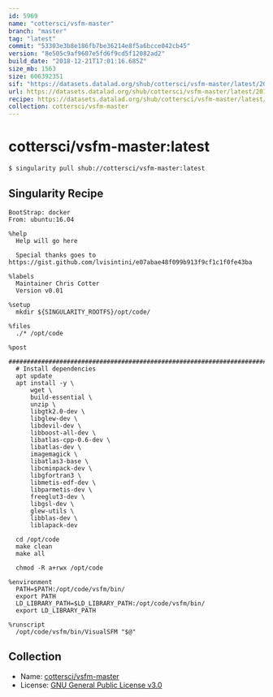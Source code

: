 ```yaml
---
id: 5969
name: "cottersci/vsfm-master"
branch: "master"
tag: "latest"
commit: "53303e3b8e186fb7be36214e8f5a6bcce042cb45"
version: "8e505c9af9607e5fd6f9cd5f12082ad2"
build_date: "2018-12-21T17:01:16.685Z"
size_mb: 1563
size: 606392351
sif: "https://datasets.datalad.org/shub/cottersci/vsfm-master/latest/2018-12-21-53303e3b-8e505c9a/8e505c9af9607e5fd6f9cd5f12082ad2.simg"
url: https://datasets.datalad.org/shub/cottersci/vsfm-master/latest/2018-12-21-53303e3b-8e505c9a/
recipe: https://datasets.datalad.org/shub/cottersci/vsfm-master/latest/2018-12-21-53303e3b-8e505c9a/Singularity
collection: cottersci/vsfm-master
---
```


# cottersci/vsfm-master:latest

```bash
$ singularity pull shub://cottersci/vsfm-master:latest
```

## Singularity Recipe

```singularity
BootStrap: docker
From: ubuntu:16.04

%help
  Help will go here

  Special thanks goes to https://gist.github.com/lvisintini/e07abae48f099b913f9cf1c1f0fe43ba

%labels
  Maintainer Chris Cotter
  Version v0.01

%setup
  mkdir ${SINGULARITY_ROOTFS}/opt/code/

%files
  ./* /opt/code

%post
  #######################################################################################
  # Install dependencies
  apt update
  apt install -y \
      wget \
      build-essential \
      unzip \
      libgtk2.0-dev \
      libglew-dev \
      libdevil-dev \
      libboost-all-dev \
      libatlas-cpp-0.6-dev \
      libatlas-dev \
      imagemagick \
      libatlas3-base \
      libcminpack-dev \
      libgfortran3 \
      libmetis-edf-dev \
      libparmetis-dev \
      freeglut3-dev \
      libgsl-dev \
      glew-utils \
      libblas-dev \
      liblapack-dev

  cd /opt/code
  make clean
  make all

  chmod -R a+rwx /opt/code

%environment
  PATH=$PATH:/opt/code/vsfm/bin/
  export PATH
  LD_LIBRARY_PATH=$LD_LIBRARY_PATH:/opt/code/vsfm/bin/
  export LD_LIBRARY_PATH

%runscript
  /opt/code/vsfm/bin/VisualSFM "$@"
```

## Collection

 - Name: [cottersci/vsfm-master](https://github.com/cottersci/vsfm-master)
 - License: [GNU General Public License v3.0](https://api.github.com/licenses/gpl-3.0)


